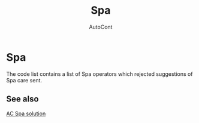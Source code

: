 ﻿---
    title: "Spa"
    author: AutoCont
    ms.date: 04/30/2018
    ms.topic: article
    ms.prod: dynamics-nav-2017
    ms.contentlocale: en
    ms.lasthandoff: 04/30/2018
---

# Spa

The code list contains a list of Spa operators which rejected suggestions of Spa care sent. 


## <a name="see-also"></a>See also
[AC Spa solution](ac-spa-solution.md)